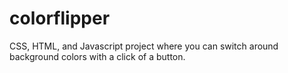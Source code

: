 # colorflipper

CSS, HTML, and Javascript project where you can switch around background colors with a click of a button.
